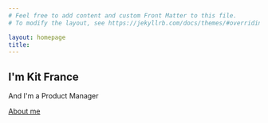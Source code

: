 ```yaml
---
# Feel free to add content and custom Front Matter to this file.
# To modify the layout, see https://jekyllrb.com/docs/themes/#overriding-theme-defaults

layout: homepage
title:
---
```


<section class="hero"> 
  <div class="hero-inner">
    <h1>I'm Kit France</h1>
    <p>And I'm a Product Manager</p>
    <a href="https://example.com/" class="btn">About me</a>
  </div>
</section>